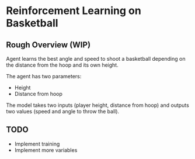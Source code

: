 # Reinforcement Learning on Basketball

## Rough Overview (WIP) 
Agent learns the best angle 
and speed to shoot a basketball depending on the distance 
from the hoop and its own height.

The agent has two parameters:
 - Height
 - Distance from hoop

The model takes two inputs (player height, distance from hoop) and outputs two values (speed and angle to throw the ball). 

## TODO
- Implement training 
- Implement more variables